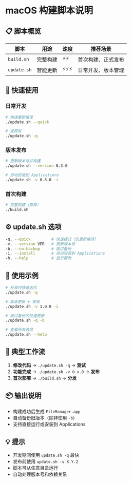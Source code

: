 # macOS 构建脚本说明

## 📋 脚本概览

| 脚本 | 用途 | 速度 | 推荐场景 |
|------|------|------|----------|
| `build.sh` | 完整构建 | ⚡⚡ | 首次构建、正式发布 |
| `update.sh` | 智能更新 | ⚡⚡⚡ | 日常开发、版本管理 |

## 🚀 快速使用

### 日常开发
```bash
# 快速重新编译
./update.sh --quick

# 或简写
./update.sh -q
```

### 版本发布
```bash
# 更新版本号并构建
./update.sh --version 0.3.0

# 自动安装到 Applications
./update.sh -v 0.3.0 -i
```

### 首次构建
```bash
# 完整构建（推荐）
./build.sh
```

## ⚙️ update.sh 选项

```bash
-q, --quick         # 快速模式（仅重新编译）
-v, --version VER   # 更新版本号
-b, --no-backup     # 跳过备份
-i, --install       # 自动安装到 Applications
-h, --help          # 显示帮助
```

## 📝 使用示例

```bash
# 开发时快速迭代
./update.sh -q

# 版本更新 + 安装
./update.sh -v 1.0.0 -i

# 跳过备份的快速更新
./update.sh -q -b

# 查看所有选项
./update.sh --help
```

## 🔄 典型工作流

1. **修改代码** → `./update.sh -q` → **测试**
2. **功能完成** → `./update.sh -v 0.x.0` → **发布**
3. **首次部署** → `./build.sh` → **分发**

## 📦 输出说明

- 构建成功后生成 `FileManager.app`
- 自动备份旧版本（除非使用 `-b`）
- 支持直接运行或安装到 Applications

## 💡 提示

- 开发期间使用 `update.sh -q` 最快
- 发布前使用 `update.sh -v X.Y.Z`
- 脚本可从任意目录运行
- 自动处理版本号和依赖关系
